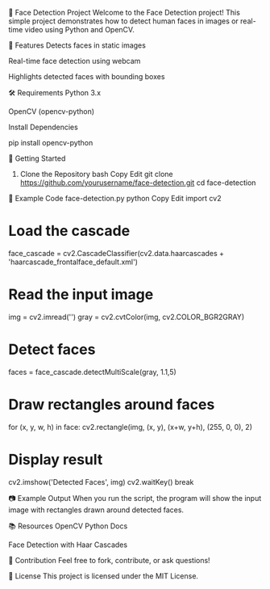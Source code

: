 🧠 Face Detection Project
Welcome to the Face Detection project! This simple project demonstrates how to detect human faces in images or real-time video using Python and OpenCV.

📌 Features
Detects faces in static images

Real-time face detection using webcam

Highlights detected faces with bounding boxes

🛠️ Requirements
Python 3.x

OpenCV (opencv-python)

Install Dependencies

pip install opencv-python


🚀 Getting Started
1. Clone the Repository
bash
Copy
Edit
git clone https://github.com/yourusername/face-detection.git
cd face-detection

🧪 Example Code
face-detection.py
python
Copy
Edit
import cv2

# Load the cascade
face_cascade = cv2.CascadeClassifier(cv2.data.haarcascades + 'haarcascade_frontalface_default.xml')

# Read the input image
img = cv2.imread('')
gray = cv2.cvtColor(img, cv2.COLOR_BGR2GRAY)

# Detect faces
faces = face_cascade.detectMultiScale(gray, 1.1,5)

# Draw rectangles around faces
for (x, y, w, h) in face:
    cv2.rectangle(img, (x, y), (x+w, y+h), (255, 0, 0), 2)

# Display result
cv2.imshow('Detected Faces', img)
cv2.waitKey()
break


📷 Example Output
When you run the script, the program will show the input image with rectangles drawn around detected faces.


📚 Resources
OpenCV Python Docs

Face Detection with Haar Cascades


🙌 Contribution
Feel free to fork, contribute, or ask questions!


📝 License
This project is licensed under the MIT License.


